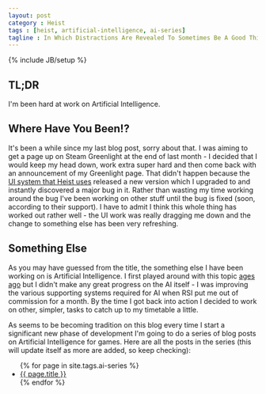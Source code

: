 ```yaml
---
layout: post
category : Heist
tags : [heist, artificial-intelligence, ai-series]
tagline : In Which Distractions Are Revealed To Sometimes Be A Good Thing
---
```

{% include JB/setup %}


## TL;DR

I'm been hard at work on Artificial Intelligence.

## Where Have You Been!?

It's been a while since my last blog post, sorry about that. I was aiming to get a page up on Steam Greenlight at the end of last month - I decided that I would keep my head down, work extra super hard and then come back with an announcement of my Greenlight page. That didn't happen because the [UI system that Heist uses](http://awesomium.com/) released a new version which I upgraded to and instantly discovered a major bug in it. Rather than wasting my time working around the bug I've been working on other stuff until the bug is fixed (soon, according to their support). I have to admit I think this whole thing has worked out rather well - the UI work was really dragging me down and the change to something else has been very refreshing.

## Something Else

As you may have guessed from the title, the something else I have been working on is Artificial Intelligence. I first played around with this topic [ages ago](/Heist/2012/07/24/Artificial-Stupidity/) but I didn't make any great progress on the AI itself - I was improving the various supporting systems required for AI when RSI put me out of commission for a month. By the time I got back into action I decided to work on other, simpler, tasks to catch up to my timetable a little.

As seems to be becoming tradition on this blog every time I start a significant new phase of development I'm going to do a series of blog posts on Artificial Intelligence for games. Here are all the posts in the series (this will update itself as more are added, so keep checking):

<ul>
    {% for page in site.tags.ai-series %}
    <li><a href="{{ post.url }}">{{ page.title }}</a></li>
    {% endfor %}
</ul>